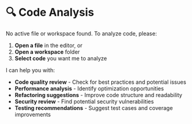# 🔍 Code Analysis

No active file or workspace found. To analyze code, please:

1. **Open a file** in the editor, or
2. **Open a workspace** folder
3. **Select code** you want me to analyze

I can help you with:
- **Code quality review** - Check for best practices and potential issues
- **Performance analysis** - Identify optimization opportunities  
- **Refactoring suggestions** - Improve code structure and readability
- **Security review** - Find potential security vulnerabilities
- **Testing recommendations** - Suggest test cases and coverage improvements
